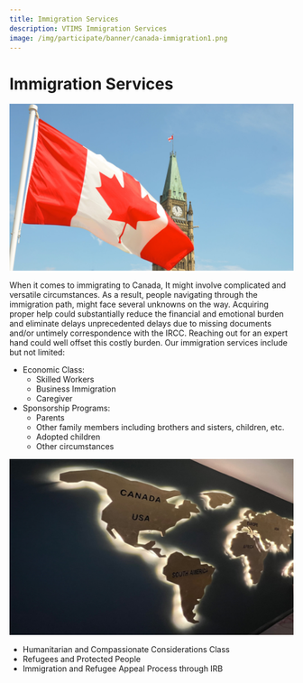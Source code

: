 ```yaml
---
title: Immigration Services
description: VTIMS Immigration Services
image: /img/participate/banner/canada-immigration1.png
---
```


# Immigration Services

![Node Operator](/img/canada-immigration6.jpg)

When it comes to immigrating to Canada, It might involve complicated and versatile circumstances. As a result, people navigating through the immigration path, might face several unknowns on the way. Acquiring proper help could substantially reduce the financial and emotional burden and eliminate delays unprecedented delays due to missing documents and/or untimely correspondence with the IRCC. Reaching out for an expert hand could well offset this costly burden. Our immigration services include but not limited:

- Economic Class:
  - Skilled Workers
  - Business Immigration
  - Caregiver
- Sponsorship Programs:
  - Parents
  - Other family members including brothers and sisters, children, etc.
  - Adopted children
  - Other circumstances

![Node Operator](/img/Worldmap1.jpg)

- Humanitarian and Compassionate Considerations Class
- Refugees and Protected People
- Immigration and Refugee Appeal Process through IRB

<!-- **Running a node is the best way to use IOTA. By doing so, you have direct access to the Tangle instead of having to connect to and trust someone else's node, and you help the IOTA network to become more distributed. This topic provides a checklist of steps for running a reliable node.**

## Setting up a reliable architecture

To handle high rates of transactions per second, nodes need enough computational power to run reliably, including the following minimum requirements:

- A dual-core CPU
- 2 GB RAM
- SSD storage

The amount of storage you need will depend on whether you plan on pruning transactions from your local database.

## Securing your device

The security of the device that's running your node is important to stop attackers from gaining access to it. You should consider doing the following before running a node on your device:

- Securing SSH logins
- Blocking unnecessary ports

### Securing SSH logins

If you log into your device through SSH, you should use measures to protect it from unauthorized access. Many guides have been written about this subject. For more information, see [10 Steps to Secure Open SSH](https://blog.devolutions.net/2017/04/10-steps-to-secure-open-ssh).

### Blocking unnecessary ports

Attackers can abuse any open ports on your device.

To secure your device against attacks on unused open ports, you should close all ports except those that are in use. To do so, you can use a firewall.

All operating systems include firewall options. By having a firewall in place, you can completely block unused and unnecessary ports.

### Choosing a node software

To join an IOTA network, you need to run one of the available node software.

For a description of each node software as well as links to guides and tutorials for running them, see [**Node software**](/participate/support-the-network/node-software).

### Deciding whether to enable remote proof of work

When you're configuring your node, you may have the option to allow it to do proof of work. When this feature is enabled, clients can ask your node to do remote proof of work.

Proof of work takes time and uses your node's computational power. So, you may want to keep this feature disabled by default.

### Load balancing

If you run more than one node, it's best practice to make sure that API requests are distributed among all of them. To evenly distribute the API requests among all your nodes, you can run a reverse proxy server that will act as a load balancer.

This way, you can have one domain name for your reverse proxy server that all nodes will send their API calls to. But, on the backend, the nodes with the biggest amount of unused computational power will process the request and return the response.
 -->
